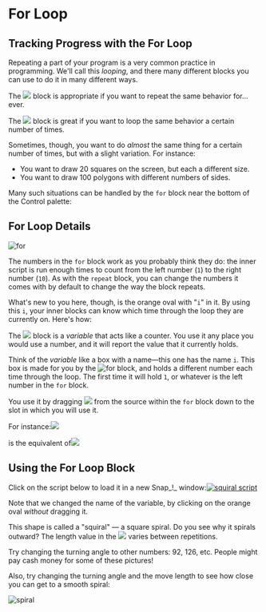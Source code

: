 # For Loop

## Tracking Progress with the For Loop

Repeating a part of your program is a very common practice in programming. We'll call this _looping_, and there many different blocks you can use to do it in many different ways.

The ![](https://beautyjoy.github.io/bjc-r/img/blocks/forever.png) block is appropriate if you want to repeat the same behavior for... ever.  
  
The ![](https://beautyjoy.github.io/bjc-r/img/blocks/repeat.png) block is great if you want to loop the same behavior a certain number of times. 

Sometimes, though, you want to do _almost_ the same thing for a certain number of times, but with a slight variation. For instance:

* You want to draw 20 squares on the screen, but each a different size.
* You want to draw 100 polygons with different numbers of sides.

Many such situations can be handled by the `for` block near the bottom of the Control palette:

## For Loop Details

![for](https://beautyjoy.github.io/bjc-r/img/prog/for.png)

The numbers in the `for` block work as you probably think they do: the inner script is run enough times to count from the left number \(`1`\) to the right number \(`10`\). As with the `repeat` block, you can change the numbers it comes with by default to change the way the block repeats.

What's new to you here, though, is the orange oval with "`i`" in it. By using this `i`, your inner blocks can know which time through the loop they are currently on. Here's how:

The ![](https://beautyjoy.github.io/bjc-r/img/blocks/variable-i.png) block is a _variable_ that acts like a counter. You use it any place you would use a number, and it will report the value that it currently holds.

Think of the _variable_ like a box with a name—this one has the name `i`. This box is made for you by the ![for](https://beautyjoy.github.io/bjc-r/img/prog/for.png) block, and holds a different number each time through the loop. The first time it will hold `1`, or whatever is the left number in the `for` block.

You use it by dragging ![](https://beautyjoy.github.io/bjc-r/img/blocks/variable-i.png) from the source within the `for` block down to the slot in which you will use it.

For instance:![](https://beautyjoy.github.io/bjc-r/img/looping/for-loop-drag-i.gif)

is the equivalent of![](https://beautyjoy.github.io/bjc-r/img/looping/for-loop-equivalent.png)

## Using the For Loop Block

Click on the script below to load it in a new Snap_!_ window:[![squiral script](https://beautyjoy.github.io/bjc-r/img/looping/squirral-script.png)](http://snap.berkeley.edu/snapsource/snap.html#open:https://beautyjoy.github.io/bjc-r/prog/loop/draw-squirral.xml)

Note that we changed the name of the variable, by clicking on the orange oval _without_ dragging it.

This shape is called a "squiral" — a square spiral. Do you see why it spirals outward? The length value in the ![](https://beautyjoy.github.io/bjc-r/img/blocks/move.png) varies between repetitions.

Try changing the turning angle to other numbers: 92, 126, etc. People might pay cash money for some of these pictures!  
  
Also, try changing the turning angle and the move length to see how close you can get to a smooth spiral:  
  
![spiral](https://beautyjoy.github.io/bjc-r/img/prog/spiral.png)

